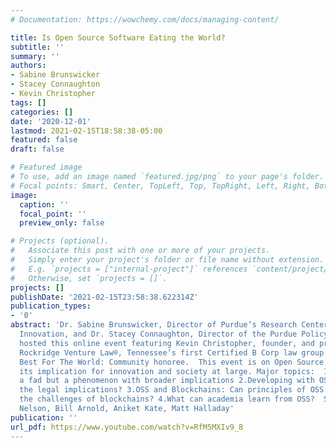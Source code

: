 ```yaml
---
# Documentation: https://wowchemy.com/docs/managing-content/

title: Is Open Source Software Eating the World?
subtitle: ''
summary: ''
authors:
- Sabine Brunswicker
- Stacey Connaughton
- Kevin Christopher
tags: []
categories: []
date: '2020-12-01'
lastmod: 2021-02-15T18:58:38-05:00
featured: false
draft: false

# Featured image
# To use, add an image named `featured.jpg/png` to your page's folder.
# Focal points: Smart, Center, TopLeft, Top, TopRight, Left, Right, BottomLeft, Bottom, BottomRight.
image:
  caption: ''
  focal_point: ''
  preview_only: false

# Projects (optional).
#   Associate this post with one or more of your projects.
#   Simply enter your project's folder or file name without extension.
#   E.g. `projects = ["internal-project"]` references `content/project/deep-learning/index.md`.
#   Otherwise, set `projects = []`.
projects: []
publishDate: '2021-02-15T23:58:38.622314Z'
publication_types:
- '0'
abstract: 'Dr. Sabine Brunswicker, Director of Purdue’s Research Center for Open Digital
  Innovation, and Dr. Stacey Connaughton, Director of the Purdue Policy Research Institute
  hosted this online event featuring Kevin Christopher, founder, and principal of
  Rockridge Venture Law®, Tennessee’s first Certified B Corp law group and a 2019
  Best For The World: Community honoree.  This event is on Open Source Software and
  its implication for innovation and society at large. Major topics:  1.OSS -Not just
  a fad but a phenomenon with broader implications 2.Developing with OSS: What are
  the legal implications? 3.OSS and Blockchains: Can principles of OSS help overcome
  the challenges of blockchains? 4.What can academia learn from OSS?  Speakers: Kevin
  Nelson, Bill Arnold, Aniket Kate, Matt Halladay'
publication: ''
url_pdf: https://www.youtube.com/watch?v=RfM5MXIv9_8
---
```

